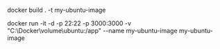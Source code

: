 docker build . -t my-ubuntu-image

docker run -it -d -p 22:22 -p 3000:3000 -v "C:\Docker\volume\ubuntu:/app" --name my-ubuntu-image my-ubuntu-image
